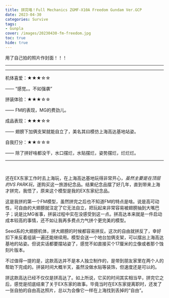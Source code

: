 ```yaml
---
title: 拼完咯！Full Mechanics ZGMF-X10A Freedom Gundam Ver.GCP
date: 2023-04-30
categories: Survive
tags: 
- Gunpla
cover: /images/20230430-fm-freedom.jpg
toc: true
hide: true
---
```

用了自己拍的照片作封面！！！

<!--more-->

___



___

机体喜爱：★★★☆☆

—— “感觉。。不如强袭”

拼装体验：★★★☆☆

—— FM的表现，MG的费劲儿。

成品表现：★★★☆☆

—— 翅膀下加俩支架就能自立了，美名其曰模仿上海高达基地站姿。

自我打分：★★☆☆☆

—— 除了拼好啥都没干，水口摆烂，水贴摆烂，姿势摆烂，烂烂烂。

---

<br/>

还在EX东家工作时去上海玩，在上海高达基地玩得非常开心，*虽然主要是在顶层的VS PARK玩*，遂购买这一旅游纪念品。结果纪念品摆了好几年，直到带来上海才拼完，我悟了，原来这个模型是我的EX东家纪念品。

这是我拼的第一个FM模型，虽然拼完之后也不知道FM的特点是啥。说是高可动性，可自由的大翅膀就注定了它无法自立，把玩起来非常容易被翅膀抽到大嘴巴子；说是比MG省事，拼装过程中实在没感受到这一点。拼高达本来就是一件启动成本较高的事情，还不如让我再多费点力气拼个更完美的模型。

Seed系的大翅膀机体，拼大翅膀的时候都容易拼反。这次的自由就拼反了，幸好扣下来反着组装一遍还能继续用。模型会送一个地台加俩支架，可以摆出上海高达基地的站姿。但说实话都要摆站姿了，感觉不如直接买个17厘米的立像或者那个蚀刻片版本。

不过值得一提的是，这款高达并不是本人独立制作的，是带到朋友家里在两个人的帮助下完成的。拼装时间大概半天，虽然没做水贴等装饰，但速度还是可以的。

拼这款高达已经不仅仅是拼高达了。如上所说，它买的时间其实相当早，拼完它之后，感觉是彻底结束了关于EX东家的故事。毕竟当时在EX东家提离职时，还发了一张自拍的自由高达照片，总以为会像它一样在上海找到丢掉的“自由”。

<br/>
